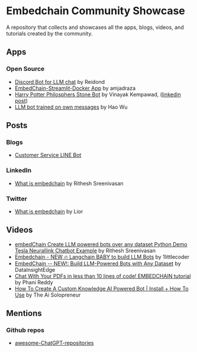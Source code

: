 # Embedchain Community Showcase

A repository that collects and showcases all the apps, blogs, videos, and tutorials created by the community.

## Apps

### Open Source

- [Discord Bot for LLM chat](https://github.com/Reidond/discord_bots_playground/tree/c8b0c36541e4b393782ee506804c4b6962426dd6/python/chat-channel-bot) by Reidond
- [EmbedChain-Streamlit-Docker App](https://github.com/amjadraza/embedchain-streamlit-app) by amjadraza
- [Harry Potter Philosphers Stone Bot](https://github.com/vinayak-kempawad/Harry_Potter_Philosphers_Stone_Bot/) by Vinayak Kempawad, ([linkedin post](https://www.linkedin.com/feed/update/urn:li:activity:7080907532155686912/))
- [LLM bot trained on own messages](https://github.com/Harin329/harinBot) by Hao Wu

## Posts

### Blogs

- [Customer Service LINE Bot](https://www.evanlin.com/langchain-embedchain/)

### LinkedIn

- [What is embedchain](https://www.linkedin.com/posts/activity-7079393104423698432-wRyi/) by Rithesh Sreenivasan

### Twitter

- [What is embedchain](https://twitter.com/AlphaSignalAI/status/1672668574450847745) by Lior

## Videos

- [embedChain Create LLM powered bots over any dataset Python Demo Tesla Neurallink Chatbot Example](https://www.youtube.com/watch?v=bJqAn22a6Gc) by Rithesh Sreenivasan
- [Embedchain - NEW 🔥 Langchain BABY to build LLM Bots](https://www.youtube.com/watch?v=qj_GNQ06I8o) by 1littlecoder
- [EmbedChain -- NEW!: Build LLM-Powered Bots with Any Dataset](https://www.youtube.com/watch?v=XmaBezzGHu4) by DataInsightEdge
- [Chat With Your PDFs in less than 10 lines of code! EMBEDCHAIN tutorial](https://www.youtube.com/watch?v=1ugkcsAcw44) by Phani Reddy
- [How To Create A Custom Knowledge AI Powered Bot | Install + How To Use](https://www.youtube.com/watch?v=VfCrIiAst-c) by The Ai Solopreneur

## Mentions

### Github repos

- [awesome-ChatGPT-repositories](https://github.com/taishi-i/awesome-ChatGPT-repositories)

